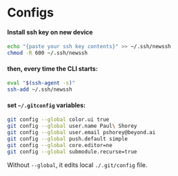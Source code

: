# Configs  
#### Install ssh key on new device  
```bash  
echo "{paste your ssh key contents}" >> ~/.ssh/newssh  
chmod -R 600 ~/.ssh/newssh  
```  
  
#### then, every time the CLI starts:  
```bash  
eval "$(ssh-agent -s)"  
ssh-add ~/.ssh/newssh  
```  
#### set `~/.gitconfig` variables:  
```bash  
git config --global color.ui true  
git config --global user.name Paul\ Shorey  
git config --global user.email pshorey@beyond.ai  
git config --global push.default simple  
git config --global core.editor=ne  
git config --global submodule.recurse=true  
```  
Without `--global`, it edits local `./.git/config` file.  